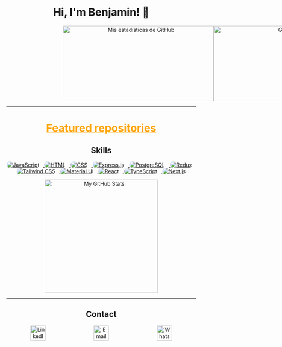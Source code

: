 <h1 align="center">Hi, I'm Benjamin! 👋</h1>

<div style="display: flex; justify-content: space-between;">
  <div style="display: flex; flex-direction: row; align-items: center; text-align: center; margin-left: 150px">
    <img src="https://github-readme-stats.vercel.app/api?username=benser22&show_icons=true&theme=radical" alt="Mis estadísticas de GitHub" width="400" height="200">
    <img src="https://github-readme-streak-stats.herokuapp.com/?user=benser22&theme=radical" alt="GitHub Streak" width="420" height="200">
        <img src="https://github-readme-stats.vercel.app/api/top-langs/?username=benser22&layout=compact&theme=radical" alt="Top Languages" width="400" height="170">
  </div>
</div>

<hr>
<div align="center">
  <h1><a href="https://github.com/benser22?tab=repositories&q=&type=public&language=&sort=stargazers" style="color: orange;">Featured repositories</a></h1>
</div>

<h2 align="center">Skills</h2>

<p align="center">
  <a href="https://developer.mozilla.org/en-US/docs/Web/JavaScript">
    <img src="https://img.shields.io/badge/-JavaScript-F7DF1E?style=for-the-badge&logo=javascript&logoColor=black&labelColor=F7DF1E&border=555555&borderRadius=5px" alt="JavaScript" style="margin-right: 10px; border-radius:8px">
  </a>
  <a href="https://developer.mozilla.org/en-US/docs/Web/HTML">
    <img src="https://img.shields.io/badge/-HTML5-E34F26?style=for-the-badge&logo=html5&logoColor=white&labelColor=E34F26&border=555555&borderRadius=5px" alt="HTML" style="margin-right: 10px;border-radius:8px">
  </a>
  <a href="https://developer.mozilla.org/en-US/docs/Web/CSS">
    <img src="https://img.shields.io/badge/-CSS3-1572B6?style=for-the-badge&logo=css3&logoColor=white&labelColor=1572B6&border=555555&borderRadius=5px" alt="CSS" style="margin-right: 10px;border-radius:8px">
  </a>
  <a href="https://expressjs.com/">
    <img src="https://img.shields.io/badge/-Express-000000?style=for-the-badge&logo=express&logoColor=white&labelColor=000000&border=555555&borderRadius=5px" alt="Express.js" style="margin-right: 10px;border-radius:8px">
  </a>
  <a href="https://www.postgresql.org/docs/">
    <img src="https://img.shields.io/badge/-PostgreSQL-336791?style=for-the-badge&logo=postgresql&logoColor=white&labelColor=336791&border=555555&borderRadius=5px" alt="PostgreSQL" style="margin-right: 10px;border-radius:8px">
  </a>
  <a href="https://redux.js.org/">
    <img src="https://img.shields.io/badge/-Redux-764ABC?style=for-the-badge&logo=redux&logoColor=white&labelColor=764ABC&border=555555&borderRadius=5px" alt="Redux" style="margin-right: 10px;border-radius:8px">
  </a>
  <a href="https://tailwindcss.com/docs">
    <img src="https://img.shields.io/badge/-Tailwind_CSS-38B2AC?style=for-the-badge&logo=tailwind-css&logoColor=white&labelColor=38B2AC&border=555555&borderRadius=5px" alt="Tailwind CSS" style="margin-right: 10px;border-radius:8px">
  </a>
  <a href="https://material-ui.com/">
    <img src="https://img.shields.io/badge/-Material_UI-0081CB?style=for-the-badge&logo=material-ui&logoColor=white&labelColor=0081CB&border=555555&borderRadius=5px" alt="Material UI" style="margin-right: 10px;border-radius:8px">
  </a>
  <a href="https://legacy.reactjs.org/docs/getting-started.html">
    <img src="https://img.shields.io/badge/-React-61DAFB?style=for-the-badge&logo=react&logoColor=black&labelColor=61DAFB&border=555555&borderRadius=5px" alt="React" style="margin-right: 10px;border-radius:8px">
  </a>
  <a href="https://www.typescriptlang.org/docs/">
    <img src="https://img.shields.io/badge/-TypeScript-007ACC?style=for-the-badge&logo=typescript&logoColor=white&labelColor=007ACC&border=555555&borderRadius=5px" alt="TypeScript" style="margin-right: 10px;border-radius:8px">
  </a>
  <a href="https://nextjs.org/docs/">
    <img src="https://img.shields.io/badge/-Next.js-000000?style=for-the-badge&logo=next.js&logoColor=white&labelColor=000000&border=555555&borderRadius=5px" alt="Next.js" style="border-radius:8px">
  </a>
</p>


<div align="center">
  <img  align="center" src="https://i.pinimg.com/originals/7d/06/89/7d068990a6d0fa0b99d8ca96afde86dc.gif" width="300" height="300" alt="My GitHub Stats">
</div>
<hr>
<!-- Contacto -->
<h2 align="center">Contact</h2>


  <!-- Iconos para contacto -->
<div align="center">
  <!-- Iconos para contacto -->
  <div style="display: flex; justify-content: space-around;">
    <a href="https://www.linkedin.com/in/bsf22/" target="_blank">
      <img src="https://upload.wikimedia.org/wikipedia/commons/thumb/c/ca/LinkedIn_logo_initials.png/640px-LinkedIn_logo_initials.png" width="40" height="40" alt="LinkedIn">
    </a>
    <a href="mailto:benser22l@gmail.com" target="_blank">
      <img src="https://cdn4.iconfinder.com/data/icons/social-media-logos-6/512/112-gmail_email_mail-512.png" width="40" height="40" alt="Email">
    </a>
    <a href="https://wa.me/+5493815988025" target="_blank">
      <img src="https://upload.wikimedia.org/wikipedia/commons/thumb/7/75/Whatsapp_logo_svg.png/600px-Whatsapp_logo_svg.png" width="40" height="40" alt="WhatsApp">
    </a>
  </div>
</div>
